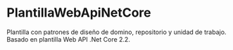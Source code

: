 # PlantillaWebApiNetCore
Plantilla con patrones de diseño de domino, repositorio y unidad de trabajo. Basado en plantilla Web API .Net Core 2.2.
